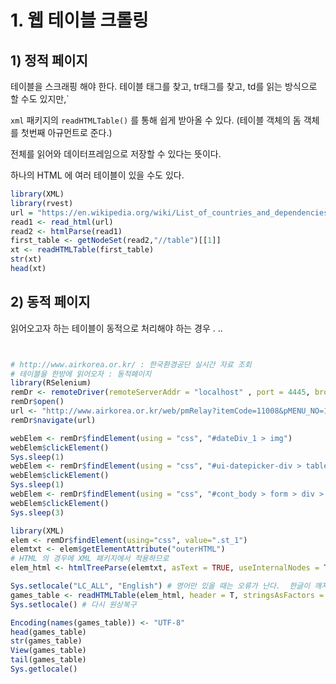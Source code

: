 # 1. 웹 테이블 크롤링

## 1) 정적 페이지

테이블을 스크래핑 해야 한다. 테이블 태그를 찾고, tr태그를 찾고, td를 읽는 방식으로 할 수도 있지만,`

`xml` 패키지의 `readHTMLTable()` 를 통해 쉽게 받아올 수 있다. (테이블 객체의 돔 객체를 첫번째 아규먼트로 준다.) 

전체를 읽어와 데이터프레임으로 저장할 수 있다는 뜻이다. 

하나의 HTML 에 여러 테이블이 있을 수도 있다.

```R
library(XML)
library(rvest)
url = "https://en.wikipedia.org/wiki/List_of_countries_and_dependencies_by_population"
read1 <- read_html(url)
read2 <- htmlParse(read1)
first_table <- getNodeSet(read2,"//table")[[1]]
xt <- readHTMLTable(first_table)
str(xt)
head(xt)
```



## 2) 동적 페이지

읽어오고자 하는 테이블이 동적으로 처리해야 하는 경우 . .. 



```R


# http://www.airkorea.or.kr/ : 한국환경공단 실시간 자료 조회
# 테이블을 한방에 읽어오자 : 동적페이지
library(RSelenium)
remDr <- remoteDriver(remoteServerAddr = "localhost" , port = 4445, browserName = "chrome")
remDr$open()
url <- "http://www.airkorea.or.kr/web/pmRelay?itemCode=11008&pMENU_NO=109"
remDr$navigate(url)

webElem <- remDr$findElement(using = "css", "#dateDiv_1 > img")
webElem$clickElement()
Sys.sleep(1)
webElem <- remDr$findElement(using = "css", "#ui-datepicker-div > table > tbody > tr:nth-child(2) > td:nth-child(6) > a")
webElem$clickElement()
Sys.sleep(1)
webElem <- remDr$findElement(using = "css", "#cont_body > form > div > div > a:nth-child(1)")
webElem$clickElement()
Sys.sleep(3)

library(XML)
elem <- remDr$findElement(using="css", value=".st_1")
elemtxt <- elem$getElementAttribute("outerHTML")
# HTML 의 경우에 XML 패키지에서 적용하므로
elem_html <- htmlTreeParse(elemtxt, asText = TRUE, useInternalNodes = T, encoding="UTF-8")

Sys.setlocale("LC_ALL", "English") # 영어만 있을 때는 오류가 난다.  한글이 깨져서..
games_table <- readHTMLTable(elem_html, header = T, stringsAsFactors = FALSE)[[1]]
Sys.setlocale() # 다시 원상복구

Encoding(names(games_table)) <- "UTF-8"
head(games_table)
str(games_table)
View(games_table)
tail(games_table)
Sys.getlocale()

```



